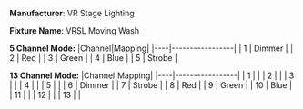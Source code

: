 **Manufacturer**: VR Stage Lighting

**Fixture Name**: VRSL Moving Wash

**5 Channel Mode:**
|Channel|Mapping|
|----|-----------------|
| 1  | Dimmer          |
| 2  | Red             |
| 3  | Green           |
| 4  | Blue            |
| 5  | Strobe          |


**13 Channel Mode:**
|Channel|Mapping|
|----|-----------------|
| 1  |                 |
| 2  |                 |
| 3  |                 |
| 4  |                 |
| 5  |                 |
| 6  | Dimmer          |
| 7  | Strobe          |
| 8  | Red             |
| 9  | Green           |
| 10 | Blue            |
| 11 |                 |
| 12 |                 |
| 13 |                 |

